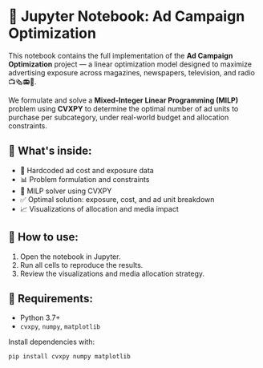 # 📓 Jupyter Notebook: Ad Campaign Optimization

This notebook contains the full implementation of the **Ad Campaign Optimization** project — a linear optimization model designed to maximize advertising exposure across magazines, newspapers, television, and radio 📺🗞️📻📰.

We formulate and solve a **Mixed-Integer Linear Programming (MILP)** problem using **CVXPY** to determine the optimal number of ad units to purchase per subcategory, under real-world budget and allocation constraints.

## 🧠 What's inside:
- 🔢 Hardcoded ad cost and exposure data
- 📊 Problem formulation and constraints
- 🧮 MILP solver using CVXPY
- ✅ Optimal solution: exposure, cost, and ad unit breakdown
- 📈 Visualizations of allocation and media impact

## 📌 How to use:
1. Open the notebook in Jupyter.
2. Run all cells to reproduce the results.
3. Review the visualizations and media allocation strategy.

## 🧰 Requirements:
- Python 3.7+
- `cvxpy`, `numpy`, `matplotlib`

Install dependencies with:

```bash
pip install cvxpy numpy matplotlib
```

